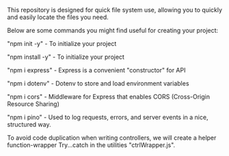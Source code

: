 This repository is designed for quick file system use, allowing you to quickly and easily locate the files you need.

Below are some commands you might find useful for creating your project:

"npm init -y" - To initialize your project

"npm install -y" - To initialize your project

"npm i express" - Express is a convenient "constructor" for API 

"npm i dotenv" - Dotenv to store and load environment variables

"npm i cors" - Middleware for Express that enables CORS (Cross-Origin Resource Sharing)

"npm i pino" - Used to log requests, errors, and server events in a nice, structured way.

To avoid code duplication when writing controllers, we will create a helper function-wrapper Try...catch in the utilities "ctrlWrapper.js".
